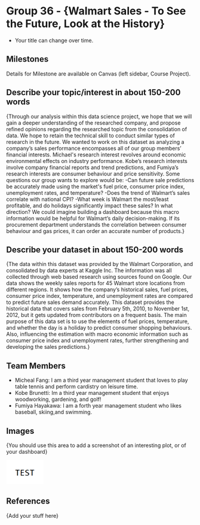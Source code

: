 # Group 36 - {Walmart Sales - To See the Future, Look at the History}

- Your title can change over time.

## Milestones

Details for Milestone are available on Canvas (left sidebar, Course Project).

## Describe your topic/interest in about 150-200 words

{Through our analysis within this data science project, we hope that we will gain a deeper understanding of the researched company, and propose refined opinions regarding the researched topic from the consolidation of data. We hope to retain the technical skill to conduct similar types of research in the future. We wanted to work on this dataset as analyzing a company’s sales performance encompasses all of our group members’ financial interests. Michael's research interest revolves around economic environmental effects on industry performance. Kobe’s research interests involve company financial reports and trend predictions, and Fumiya’s research interests are consumer behaviour and price sensitivity. Some questions our group wants to explore would be:
-Can future sale predictions be accurately made using the market's fuel price, consumer price index, unemployment rates, and temperature?
-Does the trend of Walmart’s sales correlate with national CPI?
-What week is Walmart the most/least profitable, and do holidays significantly impact these sales? In what direction? 
We could imagine building a dashboard because this macro information would be helpful for Walmart’s daily decision-making. If its procurement department understands the correlation between consumer behaviour and gas prices, it can order an accurate number of products.}

## Describe your dataset in about 150-200 words

{The data within this dataset was provided by the Walmart Corporation, and consolidated by data experts at Kaggle Inc. The information was all collected through web based research using sources found on Google. Our data shows the weekly sales reports for 45 Walmart store locations from different regions. It shows how the company’s historical sales, fuel prices, consumer price index, temperature, and unemployment rates are compared to predict future sales demand accurately. This dataset provides the historical data that covers sales from February 5th, 2010, to November 1st, 2012, but it gets updated from contributors on a frequent basis. The main purpose of this data set is to use the elements of fuel prices, temperature, and whether the day is a holiday to predict consumer shopping behaviours. Also, influencing the estimation with macro economic information such as consumer price index and unemployment rates, further strengthening and developing the sales predictions.}

## Team Members

- Micheal Fang: I am a third year management student that loves to play table tennis and perform cardistry on leisure time.
- Kobe Brunetti: Im a third year management student that enjoys woodworking, gardening, and golf!
- Fumiya Hayakawa: I am a forth year management student who likes baseball, skiing,and swimming.

## Images

{You should use this area to add a screenshot of an interesting plot, or of your dashboard}

<img src ="images/test.png" width="100px">

## References

{Add your stuff here}



